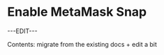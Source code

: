 ﻿---
sidebar_position: 10
---

# Enable MetaMask Snap

---EDIT---

Contents: migrate from the existing docs + edit a bit
